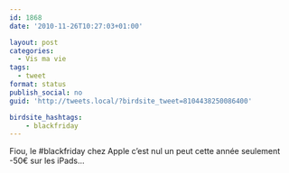 ```yaml
---
id: 1868
date: '2010-11-26T10:27:03+01:00'

layout: post
categories:
  - Vis ma vie
tags:
  - tweet
format: status
publish_social: no
guid: 'http://tweets.local/?birdsite_tweet=8104438250086400'

birdsite_hashtags:
    - blackfriday
---
```


Fiou, le #blackfriday chez Apple c’est nul un peut cette année seulement -50€ sur les iPads…